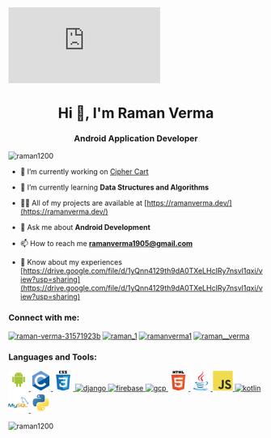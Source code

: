 [![MasterHead](https://android-developers.googleblog.com/2019/10/android-developer-challenge.html)](https://ramanverma.dev)
<h1 align="center">Hi 👋, I'm Raman Verma</h1>
<h3 align="center">Android Application Developer</h3>

<p align="left"> <img src="https://komarev.com/ghpvc/?username=raman1200&label=Profile%20views&color=0e75b6&style=flat" alt="raman1200" /> </p>

- 🔭 I’m currently working on [Cipher Cart](https://github.com/raman1200/Cipher-Cart)

- 🌱 I’m currently learning **Data Structures and Algorithms**

- 👨‍💻 All of my projects are available at [https://ramanverma.dev/](https://ramanverma.dev/)

- 💬 Ask me about **Android Development**

- 📫 How to reach me **ramanverma1905@gmail.com**

- 📄 Know about my experiences [https://drive.google.com/file/d/1yQnn4129th9dA0TXeLHcIRy7nsvl1qxi/view?usp=sharing](https://drive.google.com/file/d/1yQnn4129th9dA0TXeLHcIRy7nsvl1qxi/view?usp=sharing)

<h3 align="left">Connect with me:</h3>
<p align="left">
<a href="https://linkedin.com/in/raman-verma-31571923b" target="blank"><img align="center" src="https://raw.githubusercontent.com/rahuldkjain/github-profile-readme-generator/master/src/images/icons/Social/linked-in-alt.svg" alt="raman-verma-31571923b" height="30" width="40" /></a>
<a href="https://www.codechef.com/users/raman_1" target="blank"><img align="center" src="https://cdn.jsdelivr.net/npm/simple-icons@3.1.0/icons/codechef.svg" alt="raman_1" height="30" width="40" /></a>
<a href="https://www.leetcode.com/ramanverma1" target="blank"><img align="center" src="https://raw.githubusercontent.com/rahuldkjain/github-profile-readme-generator/master/src/images/icons/Social/leet-code.svg" alt="ramanverma1" height="30" width="40" /></a>
<a href="https://auth.geeksforgeeks.org/user/raman__verma" target="blank"><img align="center" src="https://raw.githubusercontent.com/rahuldkjain/github-profile-readme-generator/master/src/images/icons/Social/geeks-for-geeks.svg" alt="raman__verma" height="30" width="40" /></a>
</p>

<h3 align="left">Languages and Tools:</h3>
<p align="left"> <a href="https://developer.android.com" target="_blank" rel="noreferrer"> <img src="https://raw.githubusercontent.com/devicons/devicon/master/icons/android/android-original-wordmark.svg" alt="android" width="40" height="40"/> </a> <a href="https://www.cprogramming.com/" target="_blank" rel="noreferrer"> <img src="https://raw.githubusercontent.com/devicons/devicon/master/icons/c/c-original.svg" alt="c" width="40" height="40"/> </a> <a href="https://www.w3schools.com/css/" target="_blank" rel="noreferrer"> <img src="https://raw.githubusercontent.com/devicons/devicon/master/icons/css3/css3-original-wordmark.svg" alt="css3" width="40" height="40"/> </a> <a href="https://www.djangoproject.com/" target="_blank" rel="noreferrer"> <img src="https://cdn.worldvectorlogo.com/logos/django.svg" alt="django" width="40" height="40"/> </a> <a href="https://firebase.google.com/" target="_blank" rel="noreferrer"> <img src="https://www.vectorlogo.zone/logos/firebase/firebase-icon.svg" alt="firebase" width="40" height="40"/> </a> <a href="https://cloud.google.com" target="_blank" rel="noreferrer"> <img src="https://www.vectorlogo.zone/logos/google_cloud/google_cloud-icon.svg" alt="gcp" width="40" height="40"/> </a> <a href="https://www.w3.org/html/" target="_blank" rel="noreferrer"> <img src="https://raw.githubusercontent.com/devicons/devicon/master/icons/html5/html5-original-wordmark.svg" alt="html5" width="40" height="40"/> </a> <a href="https://www.java.com" target="_blank" rel="noreferrer"> <img src="https://raw.githubusercontent.com/devicons/devicon/master/icons/java/java-original.svg" alt="java" width="40" height="40"/> </a> <a href="https://developer.mozilla.org/en-US/docs/Web/JavaScript" target="_blank" rel="noreferrer"> <img src="https://raw.githubusercontent.com/devicons/devicon/master/icons/javascript/javascript-original.svg" alt="javascript" width="40" height="40"/> </a> <a href="https://kotlinlang.org" target="_blank" rel="noreferrer"> <img src="https://www.vectorlogo.zone/logos/kotlinlang/kotlinlang-icon.svg" alt="kotlin" width="40" height="40"/> </a> <a href="https://www.mysql.com/" target="_blank" rel="noreferrer"> <img src="https://raw.githubusercontent.com/devicons/devicon/master/icons/mysql/mysql-original-wordmark.svg" alt="mysql" width="40" height="40"/> </a> <a href="https://www.python.org" target="_blank" rel="noreferrer"> <img src="https://raw.githubusercontent.com/devicons/devicon/master/icons/python/python-original.svg" alt="python" width="40" height="40"/> </a> </p>

<p><img align="center" src="https://github-readme-stats.vercel.app/api/top-langs?username=raman1200&show_icons=true&locale=en&layout=compact" alt="raman1200" /></p>
